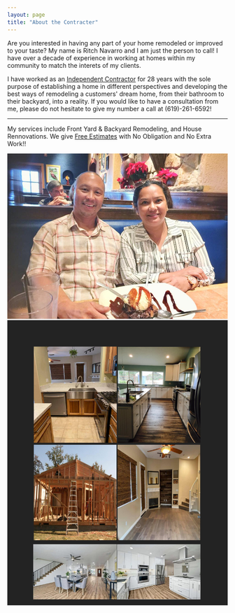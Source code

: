 ```yaml
---
layout: page
title: "About the Contracter"
---
```


Are you interested in having any part of your home remodeled or improved to your taste? My name is Ritch Navarro and I am just the person to call! I have over a decade of experience in working at homes within my community to match the interets of my clients. 
      
I have worked as an [Independent Contractor](https://www.irs.gov/businesses/small-businesses-self-employed/independent-contractor-defined) for 28 years with the sole purpose of establishing a home in different perspectives and developing the best ways of remodeling a customers' dream home, from their bathroom to their backyard, into a reality. If you would like to have a consultation from me, please do not hesitate to give my number a call at (619)-261-6592!

---

My services include Front Yard & Backyard Remodeling, and House Rennovations. We give [Free Estimates](https://www.angi.com/articles/do-contractors-charge-estimate-job.htm) with No Obligation and No Extra Work!! 

![Ritch Navarro](/assets/prof_pic.jpg)
![Portfolio](/assets/portfolio.jpg)
